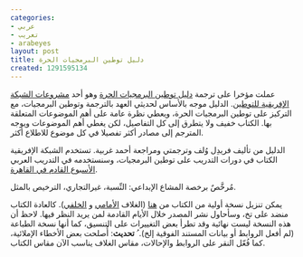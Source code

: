 ```yaml
---
categories:
- عربي
- تعريب
- arabeyes
layout: post
title: دليل توطين البرمجيات الحرة
created: 1291595134
---
```

عملت مؤخرا على ترجمة [دليل توطين البرمجيات الحرة](http://www.africanlocalisation.net/foss-localisation-manual) وهو أحد [مشروعات الشبكة الإفريقية للتوطين](http://www.africanlocalisation.net). الدليل موجه بالأساس لحديثي العهد بالترجمة وتوطين البرمجيات، مع التركيز على توطين البرمجيات الحرة، ويعطي نظرة عامة على أهم الموضوعات المتعلقة بها. الكتاب خفيف ولا يتطرق إلى كل التفاصيل، لكن يغطي أهم الموضوعات ويوجه المترجم إلى مصادر أكثر تفصيلا في كل موضوع للاطلاع أكثر.

الدليل من تأليف فريدِل وُلف وترجمتي ومراجعة أحمد غربية. تستخدم الشبكة الإفريقية الكتاب في دورات التدريب على توطين البرمجيات، وسنستخدمه في التدريب العربي [الأسبوع القادم في القاهرة](http://www.africanlocalisation.net/arabic-foss-localisation-training-egypt).

مُرخَّصٌ برخصة المشاع الإبداعي: النِّسبة، غيرالتجاري، الترخيص بالمثل.

يمكن تنزيل نسخة أولية من الكتاب من [هنا](http://khaledhosny.org/files/tmp/arabic-foss-l10n-manual.pdf) (الغلاف [الأمامي](http://khaledhosny.org/files/tmp/front_cover.pdf) و [الخلفي](http://khaledhosny.org/files/tmp/back_cover.pdf)). كالعادة الكتاب منضد على تخ، وسأحاول نشر المصدر خلال الأيام القادمة لمن يريد النظر فيها. لاحظ أن هذه النسخة ليست نهائية وقد تطرأ بعض التغييرات على التنسيق، كما أنها نسخة الطباعة (لم أفعل الروابط أو بيانات المستند الفوقية إلخ).
ُ
**تحديث**: أُصلحت بعض الأخطاء الإملائية، كما فُعّل النقر على الروابط والإحالات، مقاس الغلاف يناسب الآن مقاس الكتاب.
